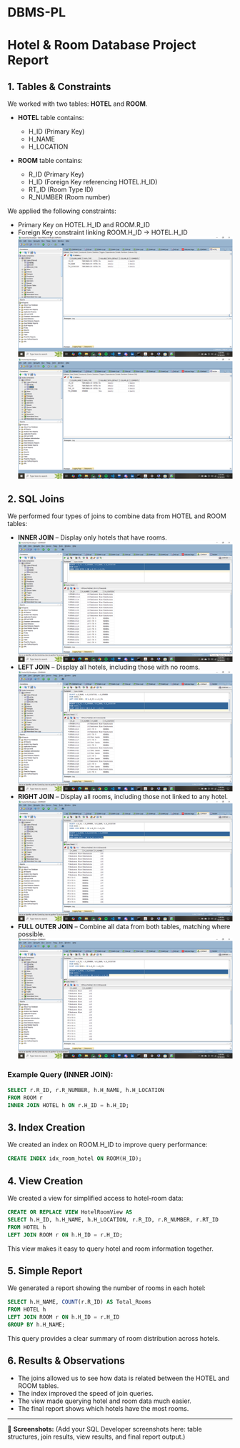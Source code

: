 # DBMS-PL

# Hotel & Room Database Project Report

## 1. Tables & Constraints

We worked with two tables: **HOTEL** and **ROOM**.

* **HOTEL** table contains:

  * H\_ID (Primary Key)
  * H\_NAME
  * H\_LOCATION

* **ROOM** table contains:

  * R\_ID (Primary Key)
  * H\_ID (Foreign Key referencing HOTEL.H\_ID)
  * RT\_ID (Room Type ID)
  * R\_NUMBER (Room number)

We applied the following constraints:

* Primary Key on HOTEL.H\_ID and ROOM.R\_ID
* Foreign Key constraint linking ROOM.H\_ID → HOTEL.H\_ID
  ![Image alt](https://github.com/Melissa-10-10/DBMS-PL/blob/94e62e34782f7774dae360bfb54950d9cb8bb658/Screenshot%20(202).png)
  ![Image alt](https://github.com/Melissa-10-10/DBMS-PL/blob/6953ecfc3bb12580aea101463cee408a4e96a384/Screenshot%20(203).png)

## 2. SQL Joins

We performed four types of joins to combine data from HOTEL and ROOM tables:

* **INNER JOIN** – Display only hotels that have rooms.
  ![image alt](https://github.com/Melissa-10-10/DBMS-PL/blob/1e0a5c282fc3e6378f26ba216bfc541a78e9ba3a/Screenshot%20(204).png)
* **LEFT JOIN** – Display all hotels, including those with no rooms.
  ![image alt](https://github.com/Melissa-10-10/DBMS-PL/blob/df001e79a89e7ab32e1df9b2c96d84f3f711740e/Screenshot%20(206).png)
* **RIGHT JOIN** – Display all rooms, including those not linked to any hotel.
  ![image alt](https://github.com/Melissa-10-10/DBMS-PL/blob/9c6e90eb76dbc9cfdbedd207ae4e92b9bee61a9d/Screenshot%20(205).png)
* **FULL OUTER JOIN** – Combine all data from both tables, matching where possible.
  ![IMAGE ALT](https://github.com/Melissa-10-10/DBMS-PL/blob/5cb99858b517a97d18add6fb20102c7105b12230/Screenshot%20(207).png)

### Example Query (INNER JOIN):

```sql
SELECT r.R_ID, r.R_NUMBER, h.H_NAME, h.H_LOCATION
FROM ROOM r
INNER JOIN HOTEL h ON r.H_ID = h.H_ID;
```

## 3. Index Creation

We created an index on ROOM.H\_ID to improve query performance:

```sql
CREATE INDEX idx_room_hotel ON ROOM(H_ID);
```

## 4. View Creation

We created a view for simplified access to hotel-room data:

```sql
CREATE OR REPLACE VIEW HotelRoomView AS
SELECT h.H_ID, h.H_NAME, h.H_LOCATION, r.R_ID, r.R_NUMBER, r.RT_ID
FROM HOTEL h
LEFT JOIN ROOM r ON h.H_ID = r.H_ID;
```

This view makes it easy to query hotel and room information together.

## 5. Simple Report

We generated a report showing the number of rooms in each hotel:

```sql
SELECT h.H_NAME, COUNT(r.R_ID) AS Total_Rooms
FROM HOTEL h
LEFT JOIN ROOM r ON h.H_ID = r.H_ID
GROUP BY h.H_NAME;
```

This query provides a clear summary of room distribution across hotels.

## 6. Results & Observations

* The joins allowed us to see how data is related between the HOTEL and ROOM tables.
* The index improved the speed of join queries.
* The view made querying hotel and room data much easier.
* The final report shows which hotels have the most rooms.

---

📸 **Screenshots:**
(Add your SQL Developer screenshots here: table structures, join results, view results, and final report output.)
